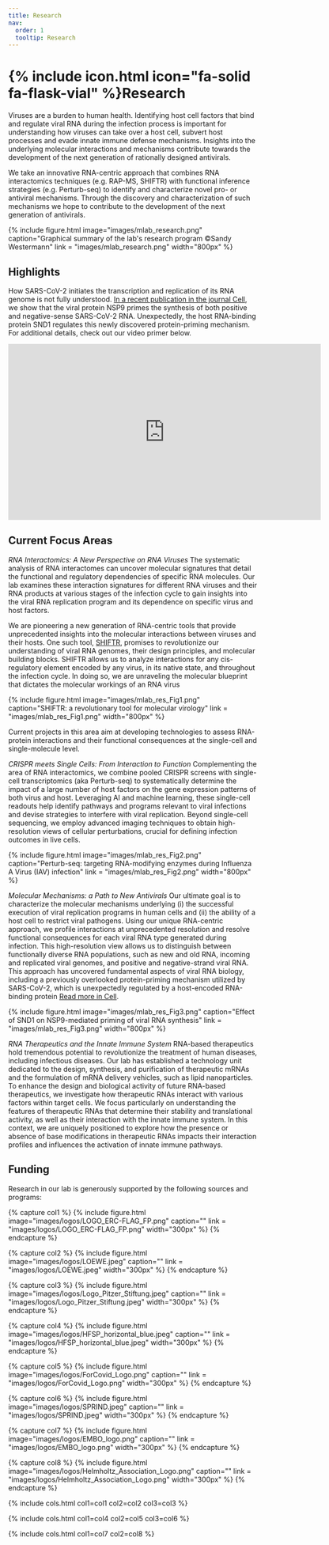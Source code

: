```yaml
---
title: Research
nav:
  order: 1
  tooltip: Research
---
```


# {% include icon.html icon="fa-solid fa-flask-vial" %}Research

Viruses are a burden to human health. Identifying host cell factors that bind and regulate viral RNA during the infection process is important for understanding how viruses can take over a host cell, subvert host processes and evade innate immune defense mechanisms. Insights into the underlying molecular interactions and mechanisms contribute towards the development of the next generation of rationally designed antivirals. 

We take an innovative RNA-centric approach that combines RNA interactomics techniques (e.g. RAP-MS, SHIFTR) with functional inference strategies (e.g. Perturb-seq) to identify and characterize novel pro- or antiviral mechanisms. Through the discovery and characterization of such mechanisms we hope to contribute to the development of the next generation of antivirals.

{%
  include figure.html
  image="images/mlab_research.png"
  caption="Graphical summary of the lab's research program ©Sandy Westermann"
  link = "images/mlab_research.png"
  width="800px"
%}


<!-- ![](https://www.youtube.com/embed/c57mRJEIfWc) -->

## Highlights

How SARS-CoV-2 initiates the transcription and replication of its RNA genome is not fully understood. [In a recent publication in the journal Cell](https://doi.org/gstdzg), we show that the viral protein NSP9 primes the synthesis of both positive and negative-sense SARS-CoV-2 RNA. Unexpectedly, the host RNA-binding protein SND1 regulates this newly discovered protein-priming mechanism. For additional details, check out our video primer below.

<iframe width="632" height="356" src="https://www.youtube.com/embed/c57mRJEIfWc" title="Unexpected findings on SARS-CoV-2 replication" frameborder="0" allow="accelerometer; autoplay; clipboard-write; encrypted-media; gyroscope; picture-in-picture; web-share" allowfullscreen></iframe> 

## Current Focus Areas

*RNA Interactomics: A New Perspective on RNA Viruses*
The systematic analysis of RNA interactomes can uncover molecular signatures that detail the functional and regulatory dependencies of specific RNA molecules. Our lab examines these interaction signatures for different RNA viruses and their RNA products at various stages of the infection cycle to gain insights into the viral RNA replication program and its dependence on specific virus and host factors.

We are pioneering a new generation of RNA-centric tools that provide unprecedented insights into the molecular interactions between viruses and their hosts. One such tool, [SHIFTR](https://doi.org/10.1093/nar/gkae038), promises to revolutionize our understanding of viral RNA genomes, their design principles, and molecular building blocks. SHIFTR allows us to analyze interactions for any cis-regulatory element encoded by any virus, in its native state, and throughout the infection cycle. In doing so, we are unraveling the molecular blueprint that dictates the molecular workings of an RNA virus

{%
  include figure.html
  image="images/mlab_res_Fig1.png"
  caption="SHIFTR: a revolutionary tool for molecular virology"
  link = "images/mlab_res_Fig1.png"
  width="800px"
%}

Current projects in this area aim at developing technologies to assess RNA-protein interactions and their functional consequences at the single-cell and single-molecule level.

*CRISPR meets Single Cells: From Interaction to Function*
Complementing the area of RNA interactomics, we combine pooled CRISPR screens with single-cell transcriptomics (aka Perturb-seq) to systematically determine the impact of a large number of host factors on the gene expression patterns of both virus and host. Leveraging AI and machine learning, these single-cell readouts help identify pathways and programs relevant to viral infections and devise strategies to interfere with viral replication. Beyond single-cell sequencing, we employ advanced imaging techniques to obtain high-resolution views of cellular perturbations, crucial for defining infection outcomes in live cells.

{%
  include figure.html
  image="images/mlab_res_Fig2.png"
  caption="Perturb-seq: targeting RNA-modifying enzymes during Influenza A Virus (IAV) infection"
  link = "images/mlab_res_Fig2.png"
  width="800px"
%}

*Molecular Mechanisms: a Path to New Antivirals*
Our ultimate goal is to characterize the molecular mechanisms underlying (i) the successful execution of viral replication programs in human cells and (ii) the ability of a host cell to restrict viral pathogens. Using our unique RNA-centric approach, we profile interactions at unprecedented resolution and resolve functional consequences for each viral RNA type generated during infection. This high-resolution view allows us to distinguish between functionally diverse RNA populations, such as new and old RNA, incoming and replicated viral genomes, and positive and negative-strand viral RNA. This approach has uncovered fundamental aspects of viral RNA biology, including a previously overlooked protein-priming mechanism utilized by SARS-CoV-2, which is unexpectedly regulated by a host-encoded RNA-binding protein [Read more in Cell](https://doi.org/gstdzg).

{%
  include figure.html
  image="images/mlab_res_Fig3.png"
  caption="Effect of SND1 on NSP9-mediated priming of viral RNA synthesis"
  link = "images/mlab_res_Fig3.png"
  width="800px"
%}

*RNA Therapeutics and the Innate Immune System*
RNA-based therapeutics hold tremendous potential to revolutionize the treatment of human diseases, including infectious diseases. Our lab has established a technology unit dedicated to the design, synthesis, and purification of therapeutic mRNAs and the formulation of mRNA delivery vehicles, such as lipid nanoparticles. To enhance the design and biological activity of future RNA-based therapeutics, we investigate how therapeutic RNAs interact with various factors within target cells. We focus particularly on understanding the features of therapeutic RNAs that determine their stability and translational activity, as well as their interaction with the innate immune system. In this context, we are uniquely positioned to explore how the presence or absence of base modifications in therapeutic RNAs impacts their interaction profiles and influences the activation of innate immune pathways.


## Funding

Research in our lab is generously supported by the following sources and programs:

{% capture col1 %}
{%
  include figure.html
  image="images/logos/LOGO_ERC-FLAG_FP.png"
  caption=""
  link = "images/logos/LOGO_ERC-FLAG_FP.png"
  width="300px"
%}
{% endcapture %}

{% capture col2 %}
{%
  include figure.html
  image="images/logos/LOEWE.jpeg"
  caption=""
  link = "images/logos/LOEWE.jpeg"
  width="300px"
%}
{% endcapture %}

{% capture col3 %}
{%
  include figure.html
  image="images/logos/Logo_Pitzer_Stiftung.jpeg"
  caption=""
  link = "images/logos/Logo_Pitzer_Stiftung.jpeg"
  width="300px"
%}
{% endcapture %}

{% capture col4 %}
{%
  include figure.html
  image="images/logos/HFSP_horizontal_blue.jpeg"
  caption=""
  link = "images/logos/HFSP_horizontal_blue.jpeg"
  width="300px"
%}
{% endcapture %}

{% capture col5 %}
{%
  include figure.html
  image="images/logos/ForCovid_Logo.png"
  caption=""
  link = "images/logos/ForCovid_Logo.png"
  width="300px"
%}
{% endcapture %}

{% capture col6 %}
{%
  include figure.html
  image="images/logos/SPRIND.jpeg"
  caption=""
  link = "images/logos/SPRIND.jpeg"
  width="300px"
%}
{% endcapture %}

{% capture col7 %}
{%
  include figure.html
  image="images/logos/EMBO_logo.png"
  caption=""
  link = "images/logos/EMBO_logo.png"
  width="300px"
%}
{% endcapture %}

{% capture col8 %}
{%
  include figure.html
  image="images/logos/Helmholtz_Association_Logo.png"
  caption=""
  link = "images/logos/Helmholtz_Association_Logo.png"
  width="300px"
%}
{% endcapture %}

{%
  include cols.html
  col1=col1
  col2=col2
  col3=col3
%}

{%
  include cols.html
  col1=col4
  col2=col5
  col3=col6
%}

{%
  include cols.html
  col1=col7
  col2=col8
%}
